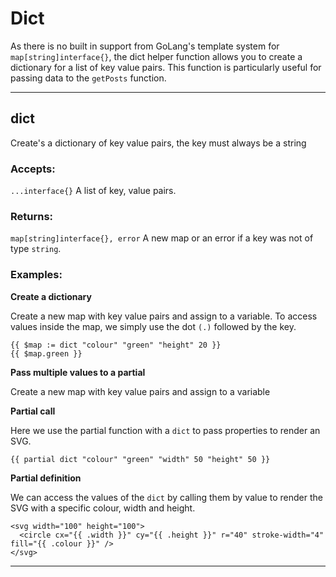 # Dict

As there is no built in support from GoLang's template system for `map[string]interface{}`, the dict
helper function allows you to create a dictionary for a list of key value pairs. 
This function is particularly useful for passing data to the `getPosts` function.

___

## dict

Create's a dictionary of key value pairs, the key must always be a string

### Accepts: 

`...interface{}` A list of key, value pairs.

### Returns:

`map[string]interface{}, error` A new map or an error if a key was not of type `string`.

### Examples:

**Create a dictionary**

Create a new map with key value pairs and assign to a variable. To access values inside
the map, we simply use the dot `(.)` followed by the key.

```gotemplate
{{ $map := dict "colour" "green" "height" 20 }}
{{ $map.green }}
```

**Pass multiple values to a partial**

Create a new map with key value pairs and assign to a variable

**Partial call**

Here we use the partial function with a `dict` to pass properties to render an SVG.

```gotemplate
{{ partial dict "colour" "green" "width" 50 "height" 50 }}
```

**Partial definition**

We can access the values of the `dict` by calling them by value to render the SVG with
a specific colour, width and height.

```gotemplate
<svg width="100" height="100">
  <circle cx="{{ .width }}" cy="{{ .height }}" r="40" stroke-width="4" fill="{{ .colour }}" />
</svg>
```



___